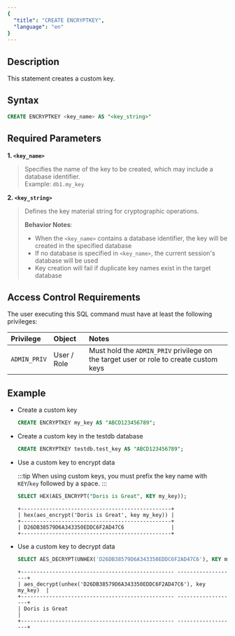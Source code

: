 ```yaml
---
{
  "title": "CREATE ENCRYPTKEY",
  "language": "en"
}
---
```


## Description

This statement creates a custom key.

## Syntax

```sql
CREATE ENCRYPTKEY <key_name> AS "<key_string>"
```

## Required Parameters

**1. `<key_name>`**

> Specifies the name of the key to be created, which may include a database identifier.  
> Example: `db1.my_key`

**2. `<key_string>`**

> Defines the key material string for cryptographic operations.
>
> **Behavior Notes**:
> - When the `<key_name>` contains a database identifier, the key will be created in the specified database
> - If no database is specified in `<key_name>`, the current session's database will be used
> - Key creation will fail if duplicate key names exist in the target database

## Access Control Requirements

The user executing this SQL command must have at least the following privileges:

| Privilege    | Object      | Notes                                                                                 |
|:-------------|:------------|:--------------------------------------------------------------------------------------|
| `ADMIN_PRIV` | User / Role | Must hold the `ADMIN_PRIV` privilege on the target user or role to create custom keys |

## Example

- Create a custom key

   ```sql
   CREATE ENCRYPTKEY my_key AS "ABCD123456789";
   ```

- Create a custom key in the testdb database

   ```sql
   CREATE ENCRYPTKEY testdb.test_key AS "ABCD123456789";
   ```

- Use a custom key to encrypt data

  :::tip
  When using custom keys, you must prefix the key name with `KEY`/`key` followed by a space.
  :::

   ```sql
   SELECT HEX(AES_ENCRYPT("Doris is Great", KEY my_key));
   ```
   ```text
   +------------------------------------------------+
   | hex(aes_encrypt('Doris is Great', key my_key)) |
   +------------------------------------------------+
   | D26DB38579D6A343350EDDC6F2AD47C6               |
   +------------------------------------------------+
   ```

- Use a custom key to decrypt data

   ```sql
   SELECT AES_DECRYPT(UNHEX('D26DB38579D6A343350EDDC6F2AD47C6'), KEY my_key);
   ```
   ```text
   +------------------------------------------------- -------------------+
   | aes_decrypt(unhex('D26DB38579D6A343350EDDC6F2AD47C6'), key my_key)  |
   +------------------------------------------------- -------------------+
   | Doris is Great                                                      |
   +------------------------------------------------- -------------------+
   ```
